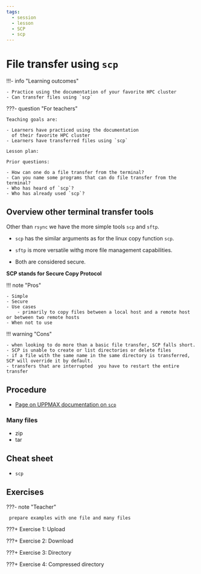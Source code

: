 ```yaml
---
tags:
  - session
  - lesson
  - SCP
  - scp
---
```


# File transfer using `scp`

!!!- info "Learning outcomes"

    - Practice using the documentation of your favorite HPC cluster
    - Can transfer files using `scp`

???- question "For teachers"

    Teaching goals are:

    - Learners have practiced using the documentation
      of their favorite HPC cluster
    - Learners have transferred files using `scp`

    Lesson plan:

    Prior questions:

    - How can one do a file transfer from the terminal?
    - Can you name some programs that can do file transfer from the terminal?
    - Who has heard of `scp`?
    - Who has already used `scp`?

## Overview other terminal transfer tools

Other than ``rsync`` we have the more simple tools ``scp`` and ``sftp``.

- ``scp`` has the similar arguments as for the linux copy function ``scp``.
- ``sftp`` is more versatile withg more file management capabilities.

- Both are considered secure.

**SCP stands for Secure Copy Protocol**

!!! note "Pros"

    - Simple
    - Secure
    - Use cases
        - primarily to copy files between a local host and a remote host or between two remote hosts
    - When not to use    

!!! warning "Cons"

    - when looking to do more than a basic file transfer, SCP falls short.
    - SCP is unable to create or list directories or delete files 
    - if a file with the same name in the same directory is transferred, SCP will override it by default. 
    - transfers that are interrupted  you have to restart the entire transfer

## Procedure

- [Page on UPPMAX documentation on ``scp``](https://docs.uppmax.uu.se/software/rackham_file_transfer_using_scp/)

### Many files

- zip
- tar

## Cheat sheet    

- ``scp``

## Exercises

???- note "Teacher"

     prepare examples with one file and many files

???+ Exercise 1: Upload

???+ Exercise 2: Download

???+ Exercise 3: Directory

???+ Exercise 4: Compressed directory




    

